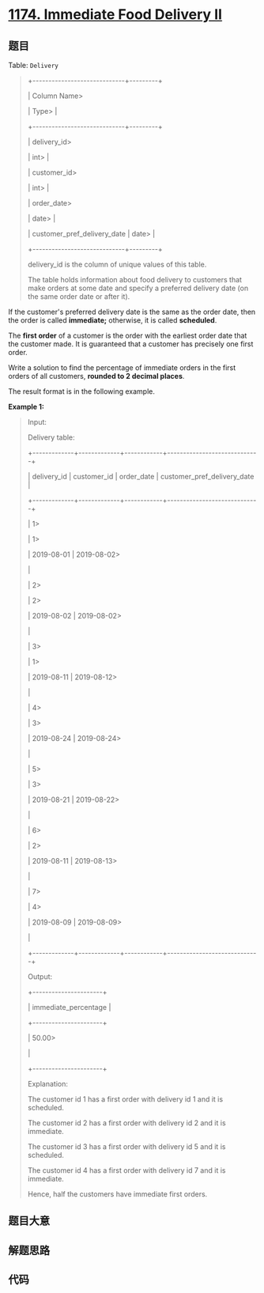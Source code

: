 # [1174. Immediate Food Delivery II](https://leetcode.com/problems/immediate-food-delivery-ii/)

## 题目

Table: `Delivery`

> 
> 
> 
> 
> 
> +-----------------------------+---------+
> 
> | Column Name> 
> > 
> > 
> > 
>  | Type> 
> |
> 
> +-----------------------------+---------+
> 
> | delivery_id> 
> > 
> > 
> > 
>  | int> 
>  |
> 
> | customer_id> 
> > 
> > 
> > 
>  | int> 
>  |
> 
> | order_date> 
> > 
> > 
> > 
>   | date> 
> |
> 
> | customer_pref_delivery_date | date> 
> |
> 
> +-----------------------------+---------+
> 
> delivery_id is the column of unique values of this table.
> 
> The table holds information about food delivery to customers that make orders at some date and specify a preferred delivery date (on the same order date or after it).
> 
> 



If the customer's preferred delivery date is the same as the order date, then
the order is called **immediate;** otherwise, it is called **scheduled**.

The **first order** of a customer is the order with the earliest order date
that the customer made. It is guaranteed that a customer has precisely one
first order.

Write a solution to find the percentage of immediate orders in the first
orders of all customers, **rounded to 2 decimal places**.

The result format is in the following example.



**Example 1:**

> Input: 
> 
> Delivery table:
> 
> +-------------+-------------+------------+-----------------------------+
> 
> | delivery_id | customer_id | order_date | customer_pref_delivery_date |
> 
> +-------------+-------------+------------+-----------------------------+
> 
> | 1> 
> > 
>    | 1> 
> > 
>    | 2019-08-01 | 2019-08-02> 
> > 
> > 
> > 
>   |
> 
> | 2> 
> > 
>    | 2> 
> > 
>    | 2019-08-02 | 2019-08-02> 
> > 
> > 
> > 
>   |
> 
> | 3> 
> > 
>    | 1> 
> > 
>    | 2019-08-11 | 2019-08-12> 
> > 
> > 
> > 
>   |
> 
> | 4> 
> > 
>    | 3> 
> > 
>    | 2019-08-24 | 2019-08-24> 
> > 
> > 
> > 
>   |
> 
> | 5> 
> > 
>    | 3> 
> > 
>    | 2019-08-21 | 2019-08-22> 
> > 
> > 
> > 
>   |
> 
> | 6> 
> > 
>    | 2> 
> > 
>    | 2019-08-11 | 2019-08-13> 
> > 
> > 
> > 
>   |
> 
> | 7> 
> > 
>    | 4> 
> > 
>    | 2019-08-09 | 2019-08-09> 
> > 
> > 
> > 
>   |
> 
> +-------------+-------------+------------+-----------------------------+
> 
> Output: 
> 
> +----------------------+
> 
> | immediate_percentage |
> 
> +----------------------+
> 
> | 50.00> 
> > 
> > 
> > 
> |
> 
> +----------------------+
> 
> Explanation: 
> 
> The customer id 1 has a first order with delivery id 1 and it is scheduled.
> 
> The customer id 2 has a first order with delivery id 2 and it is immediate.
> 
> The customer id 3 has a first order with delivery id 5 and it is scheduled.
> 
> The customer id 4 has a first order with delivery id 7 and it is immediate.
> 
> Hence, half the customers have immediate first orders.
> 
> 


## 题目大意

## 解题思路

## 代码

```javascript

```


